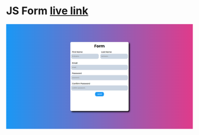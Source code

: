 # JS Form [live link](https://myjsform.netlify.app/)

![image](./static/images/Screenshot%20(524).png)